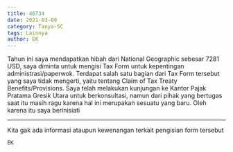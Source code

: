 ```yaml
---
title: 46734
date: 2021-03-09
category: Tanya-SC
tags: Lainnya
author: EK
---
```


Tahun ini saya mendapatkan hibah dari National Geographic sebesar 7281 USD, saya diminta untuk mengisi Tax Form untuk kepentingan administrasi/paperwok. Terdapat salah satu bagian dari Tax Form tersebut yang saya tidak mengerti, yaitu tentang Claim of Tax Treaty Benefits/Provisions. Saya telah melakukan kunjungan ke Kantor Pajak Pratama Gresik Utara untuk berkonsultasi, namun dari pihak yang bertugas saat itu masih ragu karena hal ini merupakan sesuatu yang baru. Oleh karena itu saya berinisiati

---

Kita gak ada informasi ataupun kewenangan terkait pengisian form tersebut

`EK`

